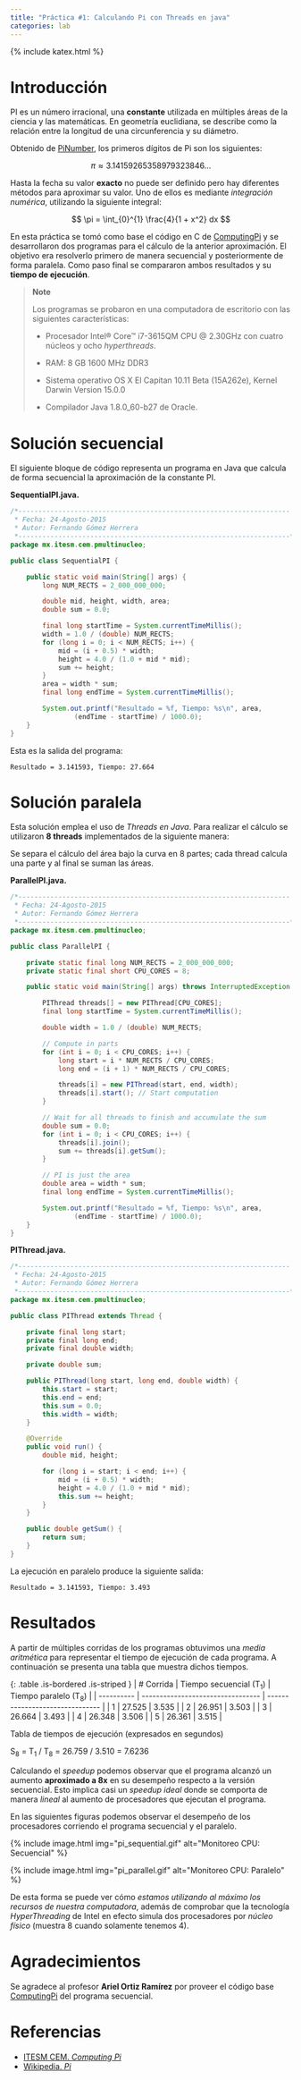```yaml
---
title: "Práctica #1: Calculando Pi con Threads en java"
categories: lab
---
```

{% include katex.html %}
# Introducción

PI es un número irracional, una **constante** utilizada en múltiples
áreas de la ciencia y las matemáticas. En geometría euclidiana, se
describe como la relación entre la longitud de una circunferencia y su
diámetro.

Obtenido de [PiNumber][PiNumber], los primeros dígitos de Pi son
los siguientes:

$$\pi ≈ 3.14159265358979323846...$$

Hasta la fecha su valor **exacto** no puede ser definido pero hay
diferentes métodos para aproximar su valor. Uno de ellos es mediante
*integración numérica*, utilizando la siguiente integral:

$$
\pi = \int_{0}^{1} \frac{4}{1 + x^2} dx
$$

En esta práctica se tomó como base el código en C de
[ComputingPi][ComputingPi] y se desarrollaron dos programas para el
cálculo de la anterior aproximación. El objetivo era resolverlo primero
de manera secuencial y posteriormente de forma paralela. Como paso final
se compararon ambos resultados y su **tiempo de ejecución**.

> **Note**
> 
> Los programas se probaron en una computadora de escritorio con las
> siguientes características:
> 
>   - Procesador Intel® Core™ i7-3615QM CPU @ 2.30GHz con cuatro núcleos
>     y ocho *hyperthreads*.
> 
>   - RAM: 8 GB 1600 MHz DDR3
> 
>   - Sistema operativo OS X El Capitan 10.11 Beta (15A262e), Kernel
>     Darwin Version 15.0.0
> 
>   - Compilador Java 1.8.0\_60-b27 de Oracle.

# Solución secuencial

El siguiente bloque de código representa un programa en Java que calcula
de forma secuencial la aproximación de la constante PI.

**SequentialPI.java.**

``` java
/*--------------------------------------------------------------------
 * Fecha: 24-Agosto-2015
 * Autor: Fernando Gómez Herrera
 *--------------------------------------------------------------------*/
package mx.itesm.cem.pmultinucleo;

public class SequentialPI {

    public static void main(String[] args) {
        long NUM_RECTS = 2_000_000_000;

        double mid, height, width, area;
        double sum = 0.0;

        final long startTime = System.currentTimeMillis();
        width = 1.0 / (double) NUM_RECTS;
        for (long i = 0; i < NUM_RECTS; i++) {
            mid = (i + 0.5) * width;
            height = 4.0 / (1.0 + mid * mid);
            sum += height;
        }
        area = width * sum;
        final long endTime = System.currentTimeMillis();

        System.out.printf("Resultado = %f, Tiempo: %s\n", area,
                (endTime - startTime) / 1000.0);
    }
}
```

Esta es la salida del programa:

``` text
Resultado = 3.141593, Tiempo: 27.664
```

# Solución paralela

Esta solución emplea el uso de *Threads en Java*. Para realizar el
cálculo se utilizaron **8 threads** implementados de la siguiente
manera:

Se separa el cálculo del área bajo la curva en 8 partes; cada thread
calcula una parte y al final se suman las áreas.

**ParallelPI.java.**

``` java
/*--------------------------------------------------------------------
 * Fecha: 24-Agosto-2015
 * Autor: Fernando Gómez Herrera
 *--------------------------------------------------------------------*/
package mx.itesm.cem.pmultinucleo;

public class ParallelPI {

    private static final long NUM_RECTS = 2_000_000_000;
    private static final short CPU_CORES = 8;

    public static void main(String[] args) throws InterruptedException {

        PIThread threads[] = new PIThread[CPU_CORES];
        final long startTime = System.currentTimeMillis();

        double width = 1.0 / (double) NUM_RECTS;

        // Compute in parts
        for (int i = 0; i < CPU_CORES; i++) {
            long start = i * NUM_RECTS / CPU_CORES;
            long end = (i + 1) * NUM_RECTS / CPU_CORES;

            threads[i] = new PIThread(start, end, width);
            threads[i].start(); // Start computation
        }

        // Wait for all threads to finish and accumulate the sum
        double sum = 0.0;
        for (int i = 0; i < CPU_CORES; i++) {
            threads[i].join();
            sum += threads[i].getSum();
        }

        // PI is just the area
        double area = width * sum;
        final long endTime = System.currentTimeMillis();

        System.out.printf("Resultado = %f, Tiempo: %s\n", area,
                (endTime - startTime) / 1000.0);
    }
}
```

**PIThread.java.**

``` java
/*--------------------------------------------------------------------
 * Fecha: 24-Agosto-2015
 * Autor: Fernando Gómez Herrera
 *--------------------------------------------------------------------*/
package mx.itesm.cem.pmultinucleo;

public class PIThread extends Thread {

    private final long start;
    private final long end;
    private final double width;

    private double sum;

    public PIThread(long start, long end, double width) {
        this.start = start;
        this.end = end;
        this.sum = 0.0;
        this.width = width;
    }

    @Override
    public void run() {
        double mid, height;

        for (long i = start; i < end; i++) {
            mid = (i + 0.5) * width;
            height = 4.0 / (1.0 + mid * mid);
            this.sum += height;
        }
    }

    public double getSum() {
        return sum;
    }
}
```

La ejecución en paralelo produce la siguiente salida:

``` text
Resultado = 3.141593, Tiempo: 3.493
```

# Resultados

A partir de múltiples corridas de los programas obtuvimos una *media
aritmética* para representar el tiempo de ejecución de cada programa. A
continuación se presenta una tabla que muestra dichos
tiempos.

{: .table .is-bordered .is-striped }
| \# Corrida | Tiempo secuencial (T<sub>1</sub>) | Tiempo paralelo (T<sub>8</sub>) |
| ---------- | --------------------------------- | ------------------------------- |
| 1          | 27.525                            | 3.535                           |
| 2          | 26.951                            | 3.503                           |
| 3          | 26.664                            | 3.493                           |
| 4          | 26.348                            | 3.506                           |
| 5          | 26.361                            | 3.515                           |

Tabla de tiempos de ejecución (expresados en segundos)

S<sub>8</sub> = T<sub>1</sub> / T<sub>8</sub> = 26.759 / 3.510 = 7.6236

Calculando el *speedup* podemos observar que el programa alcanzó un
aumento **aproximado a 8x** en su desempeño respecto a la versión
secuencial. Esto implica casi un *speedup ideal* donde se comporta de
manera *lineal* al aumento de procesadores que ejecutan el programa.

En las siguientes figuras podemos observar el desempeño de los
procesadores corriendo el programa secuencial y el paralelo.

{% include image.html img="pi_sequential.gif" alt="Monitoreo CPU: Secuencial" %}

{% include image.html img="pi_parallel.gif" alt="Monitoreo CPU: Paralelo" %}

De esta forma se puede ver cómo *estamos utilizando al máximo los
recursos de nuestra computadora*, además de comprobar que la tecnología
*HyperThreading* de Intel en efecto simula dos procesadores por *núcleo
físico* (muestra 8 cuando solamente tenemos 4).

# Agradecimientos

Se agradece al profesor **Ariel Ortiz Ramírez** por proveer el código
base [ComputingPi][ComputingPi] del programa secuencial.

# Referencias
- [ITESM CEM. *Computing Pi*][ComputingPi]
- [Wikipedia. *Pi*][PiNumber]

[ComputingPi]: http://webcem01.cem.itesm.mx:8005/apps/s201513/tc3035/notes_computing_pi/
[PiNumber]: https://en.wikipedia.org/wiki/Pi
